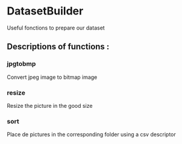 # DatasetBuilder
Useful fonctions to prepare our dataset

## Descriptions of functions :
### jpgtobmp
Convert jpeg image to bitmap image  
### resize
Resize the picture in the good size
### sort
Place de pictures in the corresponding folder using a csv descriptor
